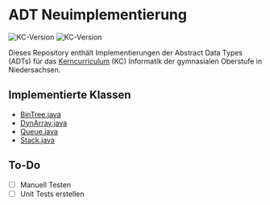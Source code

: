 # ADT Neuimplementierung
![KC-Version](https://img.shields.io/badge/Stand-09.03.2024-orange)
![KC-Version](https://img.shields.io/badge/Stand_KC-Juni_2021-blue)

Dieses Repository enthält Implementierungen der Abstract Data Types (ADTs) für das [Kerncurriculum](kc/INF_Ergaenzende-Hinweise_GO_2021-1.pdf) (KC) Informatik der gymnasialen Oberstufe in Niedersachsen. 

## Implementierte Klassen
- [BinTree.java](src/main/java/BinTree.java)
- [DynArray.java](src/main/java/DynArray.java)
- [Queue.java](src/main/java/Queue.java)
- [Stack.java](src/main/java/Stack.java)

## To-Do
- [ ] Manuell Testen
- [ ] Unit Tests erstellen
